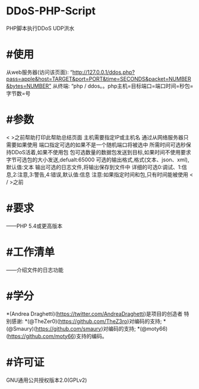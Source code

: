 # DDoS-PHP-Script
PHP脚本执行DDoS UDP洪水
# #使用
从web服务器(访问该页面):
“http://127.0.0.1/ddos.php?pass=apple&host=TARGET&port=PORT&time=SECONDS&packet=NUMBER&bytes=NUMBER”
从终端:
“php / ddos。。php主机=目标端口=端口时间=秒包=字节数=号
# #参数
< >之前帮助打印此帮助总结页面
主机需要指定IP或主机名
通过从网络服务器只需要如果使用
端口指定可选的如果不是一个随机端口将被选中
所需时间可选秒保持DDoS活着,如果不使用包
包可选数量的数据包发送到目标,如果时间不使用要求
字节可选包的大小发送,defualt:65000
可选的输出格式,格式(文本、json、xml),默认值:文本
输出可选的日志文件,将输出保存到文件中
详细的可选0:调试、1:信息,2:注意,3:警告,4:错误,默认值:信息
注意:如果指定时间和包,只有时间能被使用
< / >之前
# #要求
——PHP 5.4或更高版本
# #工作清单
——介绍文件的日志功能
# #学分
*(Andrea Draghetti)(https://twitter.com/AndreaDraghetti)是项目的创造者
特别感谢:
*(@TheZer0)(https://github.com/TheZ3ro)对编码的支持;
*(@Smaury)(https://github.com/smaury)对编码的支持;
*(@moty66)(https://github.com/moty66)支持的编码。
# #许可证
GNU通用公共授权版本2.0(GPLv2)